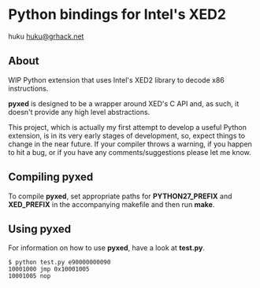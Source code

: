 # Python bindings for Intel's XED2

huku <huku@grhack.net>

## About

WIP Python extension that uses Intel's XED2 library to decode x86 instructions.

**pyxed** is designed to be a wrapper around XED's C API and, as such, it
doesn't provide any high level abstractions.

This project, which is actually my first attempt to develop a useful Python
extension, is in its very early stages of development, so, expect things to
change in the near future. If your compiler throws a warning, if you happen
to hit a bug, or if you have any comments/suggestions please let me know.

## Compiling pyxed

To compile **pyxed**, set appropriate paths for **PYTHON27_PREFIX** and
**XED_PREFIX** in the accompanying makefile and then run **make**.

## Using pyxed

For information on how to use **pyxed**, have a look at **test.py**.

```
$ python test.py e90000000090
10001000 jmp 0x10001005
10001005 nop
```
